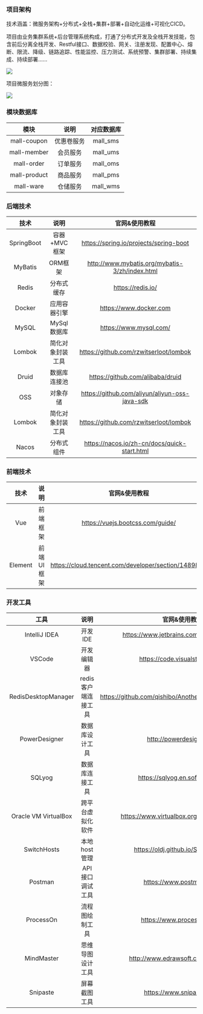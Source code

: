 ### 项目架构

技术涵盖：微服务架构+分布式+全栈+集群+部署+自动化运维+可视化CICD。

项目由业务集群系统+后台管理系统构成，打通了分布式开发及全栈开发技能，包含前后分离全栈开发、Restful接口、数据校验、网关、注册发现、配置中心、熔断、限流、降级、链路追踪、性能监控、压力测试、系统预警、集群部署、持续集成、持续部署…...

![](https://img-blog.csdnimg.cn/20201018164529940.png)

项目微服务划分图：

![](https://img-blog.csdnimg.cn/20200728150104388.jpg)



### 模块数据库

|  模块   | 说明  | 对应数据库  |
|  :----:  | :----:  |  :----:  |
|  mall-coupon   | 优惠卷服务  | mall_sms |
|  mall-member   | 会员服务  | mall_ums |
|  mall-order   | 订单服务  | mall_oms |
|  mall-product   | 商品服务  | mall_pms |
|  mall-ware   | 仓储服务  | mall_wms |

### 后端技术  

|  技术   | 说明  | 官网&使用教程  |
|  :----:  | :----:  |  :----:  |
|  SpringBoot   | 容器+MVC框架  | https://spring.io/projects/spring-boot  |
|  MyBatis   | ORM框架  | http://www.mybatis.org/mybatis-3/zh/index.html  |
|  Redis   | 分布式缓存  | https://redis.io/  |
|  Docker   | 应用容器引擎  | https://www.docker.com  |
|  MySQL   | MySql数据库  | https://www.mysql.com/  |
|  Lombok | 简化对象封装工具 | https://github.com/rzwitserloot/lombok  |
|  Druid | 数据库连接池 | https://github.com/alibaba/druid  |
|  OSS | 对象存储 | https://github.com/aliyun/aliyun-oss-java-sdk  |
|  Lombok | 简化对象封装工具 | https://github.com/rzwitserloot/lombok  |
|  Nacos | 分布式组件 | https://nacos.io/zh-cn/docs/quick-start.html  |

### 前端技术

|  技术   | 说明  | 官网&使用教程  |
|  :----:  | :----:  |  :----:  |
|  Vue   | 前端框架  | https://vuejs.bootcss.com/guide/  |
|  Element | 前端UI框架 | https://cloud.tencent.com/developer/section/1489859  |

### 开发工具

|  工具   | 说明  | 官网&使用教程  |
|  :----:  | :----:  |  :----:  |
|  IntelliJ IDEA   | 开发IDE  | https://www.jetbrains.com/idea/download  |
|  VSCode | 开发编辑器 | https://code.visualstudio.com/  |
|  RedisDesktopManager   | redis客户端连接工具  | https://github.com/qishibo/AnotherRedisDesktopManager  |
|  PowerDesigner   |  数据库设计工具  | http://powerdesigner.de/  |
|  SQLyog   | 数据库连接工具  | https://sqlyog.en.softonic.com/  |
|  Oracle VM VirtualBox | 跨平台虚拟化软件 | https://www.virtualbox.org/wiki/Downloads  |
|  SwitchHosts | 本地host管理 | https://oldj.github.io/SwitchHosts/  |
|  Postman | API接口调试工具 | https://www.postman.com/  |
|  ProcessOn | 流程图绘制工具 | https://www.processon.com/  |
|  MindMaster | 思维导图设计工具 | http://www.edrawsoft.cn/mindmaster  |
|  Snipaste | 屏幕截图工具 | https://www.snipaste.com/  |

